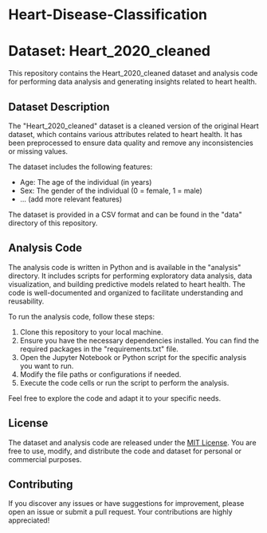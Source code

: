 # Heart-Disease-Classification
# Dataset: Heart_2020_cleaned

This repository contains the Heart_2020_cleaned dataset and analysis code for performing data analysis and generating insights related to heart health.

## Dataset Description

The "Heart_2020_cleaned" dataset is a cleaned version of the original Heart dataset, which contains various attributes related to heart health. It has been preprocessed to ensure data quality and remove any inconsistencies or missing values.

The dataset includes the following features:

- Age: The age of the individual (in years)
- Sex: The gender of the individual (0 = female, 1 = male)
- ... (add more relevant features)

The dataset is provided in a CSV format and can be found in the "data" directory of this repository.

## Analysis Code

The analysis code is written in Python and is available in the "analysis" directory. It includes scripts for performing exploratory data analysis, data visualization, and building predictive models related to heart health. The code is well-documented and organized to facilitate understanding and reusability.

To run the analysis code, follow these steps:

1. Clone this repository to your local machine.
2. Ensure you have the necessary dependencies installed. You can find the required packages in the "requirements.txt" file.
3. Open the Jupyter Notebook or Python script for the specific analysis you want to run.
4. Modify the file paths or configurations if needed.
5. Execute the code cells or run the script to perform the analysis.

Feel free to explore the code and adapt it to your specific needs.

## License

The dataset and analysis code are released under the [MIT License](LICENSE). You are free to use, modify, and distribute the code and dataset for personal or commercial purposes.

## Contributing

If you discover any issues or have suggestions for improvement, please open an issue or submit a pull request. Your contributions are highly appreciated!
